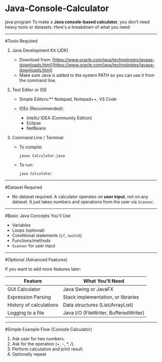 # Java-Console-Calculator
java program
To make a **Java console-based calculator**, you don’t need heavy tools or datasets. Here's a breakdown of what you need:

---

#Tools Required

1. Java Development Kit (JDK)

   * Download from: [https://www.oracle.com/java/technologies/javase-downloads.html](https://www.oracle.com/java/technologies/javase-downloads.html)
   * Make sure Java is added to the system PATH so you can use it from the command line.

2. Text Editor or IDE

   * Simple Editors:** Notepad, Notepad++, VS Code
   * IDEs (Recommended):

     * IntelliJ IDEA (Community Edition)
     * Eclipse
     * NetBeans

3. Command Line / Terminal

   * To compile:

     ```
     javac Calculator.java
     ```
   * To run:

     ```
     java Calculator
     ```

---

#Dataset Required

* No dataset required.
  A calculator operates on **user input**, not on any dataset. It just takes numbers and operations from the user via `Scanner`.

---

#Basic Java Concepts You'll Use

* Variables
* Loops (optional)
* Conditional statements (`if`, `switch`)
* Functions/methods
* `Scanner` for user input

---

#Optional (Advanced Features)

If you want to add more features later:

| Feature                 | What You'll Need                      |
| ----------------------- | ------------------------------------- |
| GUI Calculator          | Java Swing or JavaFX                  |
| Expression Parsing      | Stack implementation, or libraries    |
| History of calculations | Data structures (List/ArrayList)      |
| Logging to a file       | Java I/O (FileWriter, BufferedWriter) |

---

#Simple Example Flow (Console Calculator)

1. Ask user for two numbers.
2. Ask for the operation (+, -, \*, /).
3. Perform calculation and print result.
4. Optionally repeat
